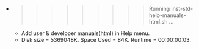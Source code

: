 * >>>>>>>>> Running inst-std-help-manuals-html.sh ...
  * Add user & developer manuals(html) in Help menu.
  * Disk size = 5369048K. Space Used = 84K. Runtime = 00:00:00:03.
